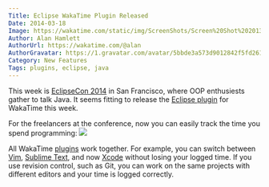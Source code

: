 ```yaml
---
Title: Eclipse WakaTime Plugin Released
Date: 2014-03-18
Image: https://wakatime.com/static/img/ScreenShots/Screen%20Shot%202013-10-26%20at%205.04.01%20PM.png
Author: Alan Hamlett
AuthorUrl: https://wakatime.com/@alan
AuthorGravatar: https://1.gravatar.com/avatar/5bbde3a573d9012842f5fd261caa0bfe
Category: New Features
Tags: plugins, eclipse, java
---
```


This week is <a href="https://www.eclipsecon.org/na2014/">EclipseCon 2014</a> in San Francisco, where <span class="tip" title="Object Oriented Programming">OOP</span> enthusiests gather to talk Java.
It seems fitting to release the <a href="https://wakatime.com/help/plugins/eclipse">Eclipse plugin</a> for WakaTime this week.


For the freelancers at the conference, now you can easily track the time you spend programming:
<a href="https://wakatime.com"><img src="https://wakatime.com/static/img/ScreenShots/Screen%20Shot%202013-10-26%20at%205.04.01%20PM.png" /></a>

All WakaTime [plugins](https://wakatime.com/plugins) work together. For example, you can switch between [Vim](https://wakatime.com/help/plugins/vim), [Sublime Text](https://wakatime.com/help/plugins/sublime), and now [Xcode](https://wakatime.com/help/plugins/xcode) without losing your logged time.
If you use revision control, such as Git, you can work on the same projects with different editors and your time is logged correctly.
